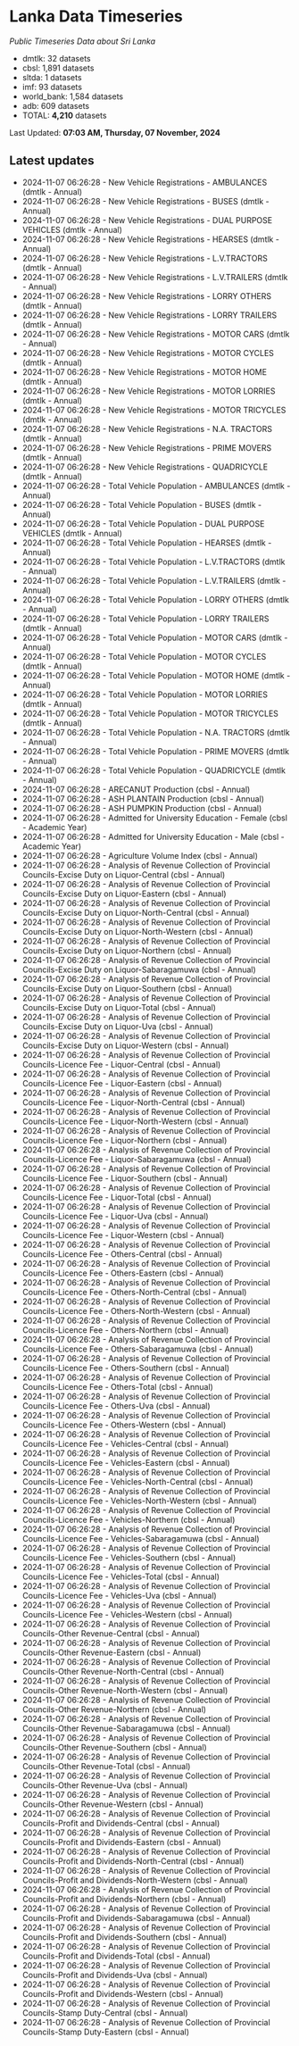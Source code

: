 # Lanka Data Timeseries
*Public Timeseries Data about Sri Lanka*

* dmtlk: 32 datasets
* cbsl: 1,891 datasets
* sltda: 1 datasets
* imf: 93 datasets
* world_bank: 1,584 datasets
* adb: 609 datasets
* TOTAL: **4,210** datasets

Last Updated: **07:03 AM, Thursday, 07 November, 2024**

## Latest updates

* 2024-11-07 06:26:28 - New Vehicle Registrations - AMBULANCES (dmtlk - Annual)
* 2024-11-07 06:26:28 - New Vehicle Registrations - BUSES (dmtlk - Annual)
* 2024-11-07 06:26:28 - New Vehicle Registrations - DUAL PURPOSE VEHICLES (dmtlk - Annual)
* 2024-11-07 06:26:28 - New Vehicle Registrations - HEARSES (dmtlk - Annual)
* 2024-11-07 06:26:28 - New Vehicle Registrations - L.V.TRACTORS (dmtlk - Annual)
* 2024-11-07 06:26:28 - New Vehicle Registrations - L.V.TRAILERS (dmtlk - Annual)
* 2024-11-07 06:26:28 - New Vehicle Registrations - LORRY OTHERS (dmtlk - Annual)
* 2024-11-07 06:26:28 - New Vehicle Registrations - LORRY TRAILERS (dmtlk - Annual)
* 2024-11-07 06:26:28 - New Vehicle Registrations - MOTOR CARS (dmtlk - Annual)
* 2024-11-07 06:26:28 - New Vehicle Registrations - MOTOR CYCLES (dmtlk - Annual)
* 2024-11-07 06:26:28 - New Vehicle Registrations - MOTOR HOME (dmtlk - Annual)
* 2024-11-07 06:26:28 - New Vehicle Registrations - MOTOR LORRIES (dmtlk - Annual)
* 2024-11-07 06:26:28 - New Vehicle Registrations - MOTOR TRICYCLES (dmtlk - Annual)
* 2024-11-07 06:26:28 - New Vehicle Registrations - N.A. TRACTORS (dmtlk - Annual)
* 2024-11-07 06:26:28 - New Vehicle Registrations - PRIME MOVERS (dmtlk - Annual)
* 2024-11-07 06:26:28 - New Vehicle Registrations - QUADRICYCLE (dmtlk - Annual)
* 2024-11-07 06:26:28 - Total Vehicle Population - AMBULANCES (dmtlk - Annual)
* 2024-11-07 06:26:28 - Total Vehicle Population - BUSES (dmtlk - Annual)
* 2024-11-07 06:26:28 - Total Vehicle Population - DUAL PURPOSE VEHICLES (dmtlk - Annual)
* 2024-11-07 06:26:28 - Total Vehicle Population - HEARSES (dmtlk - Annual)
* 2024-11-07 06:26:28 - Total Vehicle Population - L.V.TRACTORS (dmtlk - Annual)
* 2024-11-07 06:26:28 - Total Vehicle Population - L.V.TRAILERS (dmtlk - Annual)
* 2024-11-07 06:26:28 - Total Vehicle Population - LORRY OTHERS (dmtlk - Annual)
* 2024-11-07 06:26:28 - Total Vehicle Population - LORRY TRAILERS (dmtlk - Annual)
* 2024-11-07 06:26:28 - Total Vehicle Population - MOTOR CARS (dmtlk - Annual)
* 2024-11-07 06:26:28 - Total Vehicle Population - MOTOR CYCLES (dmtlk - Annual)
* 2024-11-07 06:26:28 - Total Vehicle Population - MOTOR HOME (dmtlk - Annual)
* 2024-11-07 06:26:28 - Total Vehicle Population - MOTOR LORRIES (dmtlk - Annual)
* 2024-11-07 06:26:28 - Total Vehicle Population - MOTOR TRICYCLES (dmtlk - Annual)
* 2024-11-07 06:26:28 - Total Vehicle Population - N.A. TRACTORS (dmtlk - Annual)
* 2024-11-07 06:26:28 - Total Vehicle Population - PRIME MOVERS (dmtlk - Annual)
* 2024-11-07 06:26:28 - Total Vehicle Population - QUADRICYCLE (dmtlk - Annual)
* 2024-11-07 06:26:28 - ARECANUT Production (cbsl - Annual)
* 2024-11-07 06:26:28 - ASH PLANTAIN Production (cbsl - Annual)
* 2024-11-07 06:26:28 - ASH PUMPKIN Production (cbsl - Annual)
* 2024-11-07 06:26:28 - Admitted for University Education - Female (cbsl - Academic Year)
* 2024-11-07 06:26:28 - Admitted for University Education - Male (cbsl - Academic Year)
* 2024-11-07 06:26:28 - Agriculture Volume Index (cbsl - Annual)
* 2024-11-07 06:26:28 - Analysis of Revenue Collection of Provincial Councils-Excise Duty on Liquor-Central (cbsl - Annual)
* 2024-11-07 06:26:28 - Analysis of Revenue Collection of Provincial Councils-Excise Duty on Liquor-Eastern (cbsl - Annual)
* 2024-11-07 06:26:28 - Analysis of Revenue Collection of Provincial Councils-Excise Duty on Liquor-North-Central (cbsl - Annual)
* 2024-11-07 06:26:28 - Analysis of Revenue Collection of Provincial Councils-Excise Duty on Liquor-North-Western (cbsl - Annual)
* 2024-11-07 06:26:28 - Analysis of Revenue Collection of Provincial Councils-Excise Duty on Liquor-Northern (cbsl - Annual)
* 2024-11-07 06:26:28 - Analysis of Revenue Collection of Provincial Councils-Excise Duty on Liquor-Sabaragamuwa (cbsl - Annual)
* 2024-11-07 06:26:28 - Analysis of Revenue Collection of Provincial Councils-Excise Duty on Liquor-Southern (cbsl - Annual)
* 2024-11-07 06:26:28 - Analysis of Revenue Collection of Provincial Councils-Excise Duty on Liquor-Total (cbsl - Annual)
* 2024-11-07 06:26:28 - Analysis of Revenue Collection of Provincial Councils-Excise Duty on Liquor-Uva (cbsl - Annual)
* 2024-11-07 06:26:28 - Analysis of Revenue Collection of Provincial Councils-Excise Duty on Liquor-Western (cbsl - Annual)
* 2024-11-07 06:26:28 - Analysis of Revenue Collection of Provincial Councils-Licence Fee - Liquor-Central (cbsl - Annual)
* 2024-11-07 06:26:28 - Analysis of Revenue Collection of Provincial Councils-Licence Fee - Liquor-Eastern (cbsl - Annual)
* 2024-11-07 06:26:28 - Analysis of Revenue Collection of Provincial Councils-Licence Fee - Liquor-North-Central (cbsl - Annual)
* 2024-11-07 06:26:28 - Analysis of Revenue Collection of Provincial Councils-Licence Fee - Liquor-North-Western (cbsl - Annual)
* 2024-11-07 06:26:28 - Analysis of Revenue Collection of Provincial Councils-Licence Fee - Liquor-Northern (cbsl - Annual)
* 2024-11-07 06:26:28 - Analysis of Revenue Collection of Provincial Councils-Licence Fee - Liquor-Sabaragamuwa (cbsl - Annual)
* 2024-11-07 06:26:28 - Analysis of Revenue Collection of Provincial Councils-Licence Fee - Liquor-Southern (cbsl - Annual)
* 2024-11-07 06:26:28 - Analysis of Revenue Collection of Provincial Councils-Licence Fee - Liquor-Total (cbsl - Annual)
* 2024-11-07 06:26:28 - Analysis of Revenue Collection of Provincial Councils-Licence Fee - Liquor-Uva (cbsl - Annual)
* 2024-11-07 06:26:28 - Analysis of Revenue Collection of Provincial Councils-Licence Fee - Liquor-Western (cbsl - Annual)
* 2024-11-07 06:26:28 - Analysis of Revenue Collection of Provincial Councils-Licence Fee - Others-Central (cbsl - Annual)
* 2024-11-07 06:26:28 - Analysis of Revenue Collection of Provincial Councils-Licence Fee - Others-Eastern (cbsl - Annual)
* 2024-11-07 06:26:28 - Analysis of Revenue Collection of Provincial Councils-Licence Fee - Others-North-Central (cbsl - Annual)
* 2024-11-07 06:26:28 - Analysis of Revenue Collection of Provincial Councils-Licence Fee - Others-North-Western (cbsl - Annual)
* 2024-11-07 06:26:28 - Analysis of Revenue Collection of Provincial Councils-Licence Fee - Others-Northern (cbsl - Annual)
* 2024-11-07 06:26:28 - Analysis of Revenue Collection of Provincial Councils-Licence Fee - Others-Sabaragamuwa (cbsl - Annual)
* 2024-11-07 06:26:28 - Analysis of Revenue Collection of Provincial Councils-Licence Fee - Others-Southern (cbsl - Annual)
* 2024-11-07 06:26:28 - Analysis of Revenue Collection of Provincial Councils-Licence Fee - Others-Total (cbsl - Annual)
* 2024-11-07 06:26:28 - Analysis of Revenue Collection of Provincial Councils-Licence Fee - Others-Uva (cbsl - Annual)
* 2024-11-07 06:26:28 - Analysis of Revenue Collection of Provincial Councils-Licence Fee - Others-Western (cbsl - Annual)
* 2024-11-07 06:26:28 - Analysis of Revenue Collection of Provincial Councils-Licence Fee - Vehicles-Central (cbsl - Annual)
* 2024-11-07 06:26:28 - Analysis of Revenue Collection of Provincial Councils-Licence Fee - Vehicles-Eastern (cbsl - Annual)
* 2024-11-07 06:26:28 - Analysis of Revenue Collection of Provincial Councils-Licence Fee - Vehicles-North-Central (cbsl - Annual)
* 2024-11-07 06:26:28 - Analysis of Revenue Collection of Provincial Councils-Licence Fee - Vehicles-North-Western (cbsl - Annual)
* 2024-11-07 06:26:28 - Analysis of Revenue Collection of Provincial Councils-Licence Fee - Vehicles-Northern (cbsl - Annual)
* 2024-11-07 06:26:28 - Analysis of Revenue Collection of Provincial Councils-Licence Fee - Vehicles-Sabaragamuwa (cbsl - Annual)
* 2024-11-07 06:26:28 - Analysis of Revenue Collection of Provincial Councils-Licence Fee - Vehicles-Southern (cbsl - Annual)
* 2024-11-07 06:26:28 - Analysis of Revenue Collection of Provincial Councils-Licence Fee - Vehicles-Total (cbsl - Annual)
* 2024-11-07 06:26:28 - Analysis of Revenue Collection of Provincial Councils-Licence Fee - Vehicles-Uva (cbsl - Annual)
* 2024-11-07 06:26:28 - Analysis of Revenue Collection of Provincial Councils-Licence Fee - Vehicles-Western (cbsl - Annual)
* 2024-11-07 06:26:28 - Analysis of Revenue Collection of Provincial Councils-Other Revenue-Central (cbsl - Annual)
* 2024-11-07 06:26:28 - Analysis of Revenue Collection of Provincial Councils-Other Revenue-Eastern (cbsl - Annual)
* 2024-11-07 06:26:28 - Analysis of Revenue Collection of Provincial Councils-Other Revenue-North-Central (cbsl - Annual)
* 2024-11-07 06:26:28 - Analysis of Revenue Collection of Provincial Councils-Other Revenue-North-Western (cbsl - Annual)
* 2024-11-07 06:26:28 - Analysis of Revenue Collection of Provincial Councils-Other Revenue-Northern (cbsl - Annual)
* 2024-11-07 06:26:28 - Analysis of Revenue Collection of Provincial Councils-Other Revenue-Sabaragamuwa (cbsl - Annual)
* 2024-11-07 06:26:28 - Analysis of Revenue Collection of Provincial Councils-Other Revenue-Southern (cbsl - Annual)
* 2024-11-07 06:26:28 - Analysis of Revenue Collection of Provincial Councils-Other Revenue-Total (cbsl - Annual)
* 2024-11-07 06:26:28 - Analysis of Revenue Collection of Provincial Councils-Other Revenue-Uva (cbsl - Annual)
* 2024-11-07 06:26:28 - Analysis of Revenue Collection of Provincial Councils-Other Revenue-Western (cbsl - Annual)
* 2024-11-07 06:26:28 - Analysis of Revenue Collection of Provincial Councils-Profit and Dividends-Central (cbsl - Annual)
* 2024-11-07 06:26:28 - Analysis of Revenue Collection of Provincial Councils-Profit and Dividends-Eastern (cbsl - Annual)
* 2024-11-07 06:26:28 - Analysis of Revenue Collection of Provincial Councils-Profit and Dividends-North-Central (cbsl - Annual)
* 2024-11-07 06:26:28 - Analysis of Revenue Collection of Provincial Councils-Profit and Dividends-North-Western (cbsl - Annual)
* 2024-11-07 06:26:28 - Analysis of Revenue Collection of Provincial Councils-Profit and Dividends-Northern (cbsl - Annual)
* 2024-11-07 06:26:28 - Analysis of Revenue Collection of Provincial Councils-Profit and Dividends-Sabaragamuwa (cbsl - Annual)
* 2024-11-07 06:26:28 - Analysis of Revenue Collection of Provincial Councils-Profit and Dividends-Southern (cbsl - Annual)
* 2024-11-07 06:26:28 - Analysis of Revenue Collection of Provincial Councils-Profit and Dividends-Total (cbsl - Annual)
* 2024-11-07 06:26:28 - Analysis of Revenue Collection of Provincial Councils-Profit and Dividends-Uva (cbsl - Annual)
* 2024-11-07 06:26:28 - Analysis of Revenue Collection of Provincial Councils-Profit and Dividends-Western (cbsl - Annual)
* 2024-11-07 06:26:28 - Analysis of Revenue Collection of Provincial Councils-Stamp Duty-Central (cbsl - Annual)
* 2024-11-07 06:26:28 - Analysis of Revenue Collection of Provincial Councils-Stamp Duty-Eastern (cbsl - Annual)